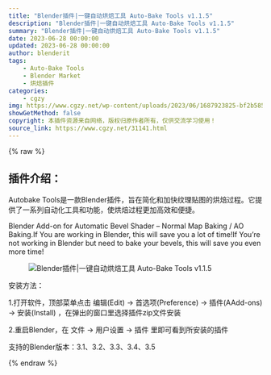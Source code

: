 ```yaml
---
title: "Blender插件|一键自动烘焙工具 Auto-Bake Tools v1.1.5"
description: "Blender插件|一键自动烘焙工具 Auto-Bake Tools v1.1.5"
summary: "Blender插件|一键自动烘焙工具 Auto-Bake Tools v1.1.5"
date: 2023-06-28 00:00:00
updated: 2023-06-28 00:00:00
author: blenderit
tags: 
    - Auto-Bake Tools
    - Blender Market
    - 烘焙插件
categories:
    - cgzy
img: https://www.cgzy.net/wp-content/uploads/2023/06/1687923825-bf2b585aaeb7a04.webp
showGetMethod: false
copyright: 本插件资源来自网络，版权归原作者所有，仅供交流学习使用！
source_link: https://www.cgzy.net/31141.html
---
```


{% raw %}
<div class="wp-block-pandastudio-title"><div class="title_style_01"><h2 id="h2-0">插件介绍：</h2></div></div><p class="is-style-text-indent-2em">Autobake Tools是一款Blender插件，旨在简化和加快纹理贴图的烘焙过程。它提供了一系列自动化工具和功能，使烘焙过程更加高效和便捷。</p><p>Blender Add-on for Automatic Bevel Shader – Normal Map Baking / AO Baking.If You are working in Blender, this will save you a lot of time!If You’re not working in Blender but need to bake your bevels, this will save you even more time!</p><div class="wp-block-image is-style-border-round-and-with-shadow">
<figure class="aligncenter size-large"><img decoding="async" src="https://img.alicdn.com/imgextra/i3/717183932/O1CN01Srkt2m1euuBYTLaAN_!!717183932.gif" title="Blender插件|一键自动烘焙工具 Auto-Bake Tools v1.1.5" alt="Blender插件|一键自动烘焙工具 Auto-Bake Tools v1.1.5"></figure></div><div class="wp-block-pandastudio-title"><div class="title_style_01"><p>安装方法：</p></div></div><p>1.打开软件，顶部菜单点击 编辑(Edit) → 首选项(Preference) → 插件(AAdd-ons) → 安装(Install) ，在弹出的窗口里选择插件zip文件安装</p><p>2.重启Blender，在 文件 → 用户设置 → 插件 里即可看到所安装的插件</p><div class="wp-block-pandastudio-tips"><div class="tip success "><p>支持的Blender版本：3.1、3.2、3.3、3.4、3.5</p>
</div></div>
<div style="display: none">cgzy</div>
{% endraw %}